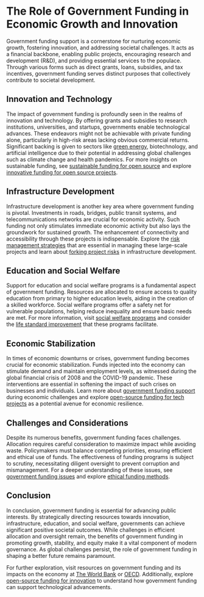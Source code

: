 # The Role of Government Funding in Economic Growth and Innovation

Government funding support is a cornerstone for nurturing economic growth, fostering innovation, and addressing societal challenges. It acts as a financial backbone, enabling public projects, encouraging research and development (R&D), and providing essential services to the populace. Through various forms such as direct grants, loans, subsidies, and tax incentives, government funding serves distinct purposes that collectively contribute to societal development.

## Innovation and Technology

The impact of government funding is profoundly seen in the realms of innovation and technology. By offering grants and subsidies to research institutions, universities, and startups, governments enable technological advances. These endeavors might not be achievable with private funding alone, particularly in high-risk areas lacking obvious commercial returns. Significant backing is given to sectors like [green energy](https://www.energy.gov/eere/why-invest-renewable-energy), biotechnology, and artificial intelligence due to their potential in addressing global challenges such as climate change and health pandemics. For more insights on sustainable funding, see [sustainable funding for open source](https://www.license-token.com/wiki/sustainable-funding-for-open-source) and explore [innovative funding for open source projects](https://www.license-token.com/wiki/innovative-funding-for-open-source-projects).

## Infrastructure Development

Infrastructure development is another key area where government funding is pivotal. Investments in roads, bridges, public transit systems, and telecommunications networks are crucial for economic activity. Such funding not only stimulates immediate economic activity but also lays the groundwork for sustained growth. The enhancement of connectivity and accessibility through these projects is indispensable. Explore the [risk management strategies](https://www.license-token.com/wiki/risk-management-strategies) that are essential in managing these large-scale projects and learn about [forking project risks](https://www.license-token.com/wiki/forking-project-risks) in infrastructure development.

## Education and Social Welfare

Support for education and social welfare programs is a fundamental aspect of government funding. Resources are allocated to ensure access to quality education from primary to higher education levels, aiding in the creation of a skilled workforce. Social welfare programs offer a safety net for vulnerable populations, helping reduce inequality and ensure basic needs are met. For more information, visit [social welfare programs](https://www.license-token.com/wiki/social-welfare-programs) and consider the [life standard improvement](https://www.license-token.com/wiki/life-standard-improvement) that these programs facilitate.

## Economic Stabilization

In times of economic downturns or crises, government funding becomes crucial for economic stabilization. Funds injected into the economy can stimulate demand and maintain employment levels, as witnessed during the global financial crisis of 2008 and the COVID-19 pandemic. These interventions are essential in softening the impact of such crises on businesses and individuals. Learn more about [government funding support](https://www.license-token.com/wiki/government-funding-support) during economic challenges and explore [open-source funding for tech projects](https://www.license-token.com/wiki/open-source-funding-for-tech-projects) as a potential avenue for economic resilience.

## Challenges and Considerations

Despite its numerous benefits, government funding faces challenges. Allocation requires careful consideration to maximize impact while avoiding waste. Policymakers must balance competing priorities, ensuring efficient and ethical use of funds. The effectiveness of funding programs is subject to scrutiny, necessitating diligent oversight to prevent corruption and mismanagement. For a deeper understanding of these issues, see [government funding issues](https://www.license-token.com/wiki/government-funding-issues) and explore [ethical funding methods](https://www.license-token.com/wiki/ethical-funding-methods).

## Conclusion

In conclusion, government funding is essential for advancing public interests. By strategically directing resources towards innovation, infrastructure, education, and social welfare, governments can achieve significant positive societal outcomes. While challenges in efficient allocation and oversight remain, the benefits of government funding in promoting growth, stability, and equity make it a vital component of modern governance. As global challenges persist, the role of government funding in shaping a better future remains paramount.

For further exploration, visit resources on government funding and its impacts on the economy at [The World Bank](https://www.worldbank.org/) or [OECD](https://www.oecd.org/economy/public-finance/). Additionally, explore [open-source funding for innovation](https://www.license-token.com/wiki/open-source-funding-for-innovation) to understand how government funding can support technological advancements.